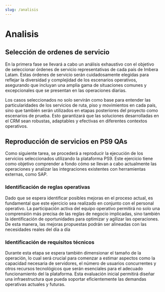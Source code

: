 ```yaml
---
slug: /analisis
---
```


# Analisis

## Selección de ordenes de servicio

En la primera fase se llevará a cabo un análisis exhaustivo con el objetivo de seleccionar órdenes de servicio representativas de cada país de Imbera Latam. Estas órdenes de servicio serán cuidadosamente elegidas para reflejar la diversidad y complejidad de los escenarios operativos, asegurando que incluyan una amplia gama de situaciones comunes y excepcionales que se presentan en las operaciones diarias.

Los casos seleccionados no solo servirán como base para entender las particularidades de los servicios de ruta, piso y movimientos en cada país, sino que también serán utilizados en etapas posteriores del proyecto como escenarios de prueba. Esto garantizará que las soluciones desarrolladas en el CRM sean robustas, adaptables y efectivas en diferentes contextos operativos.

## Reproducción de servicios en PS9 QAs

Como siguiente tarea, se procederá a reproducir la ejecución de los servicios seleccionados utilizando la plataforma PS9. Este ejercicio tiene como objetivo comprender a fondo cómo se llevan a cabo actualmente las operaciones y analizar las integraciones existentes con herramientas externas, como SAP.

### Identificación de reglas operativas

Dado que se espera identificar posibles mejoras en el proceso actual, es fundamental que este ejercicio sea realizado en conjunto con el personal operativo. La participación activa del equipo operativo permitirá no solo una comprensión más precisa de las reglas de negocio implicadas, sino también la identificación de oportunidades para optimizar y agilizar las operaciones. De esta manera, las mejoras propuestas podrán ser alineadas con las necesidades reales del día a día

### Identificación de requisitos técnicos

Durante esta etapa se espera también dimensionar el tamaño de la operación, lo cual será crucial para comenzar a estimar aspectos como la capacidad necesaria de servidores, el número de usuarios concurrentes y otros recursos tecnológicos que serán esenciales para el adecuado funcionamiento del la plataforma. Esta evaluación inicial permitirá diseñar una infraestructura que pueda soportar eficientemente las demandas operativas actuales y futuras.
